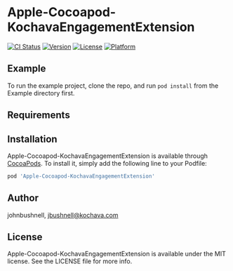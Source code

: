 # Apple-Cocoapod-KochavaEngagementExtension

[![CI Status](https://img.shields.io/travis/johnbushnell/Apple-Cocoapod-KochavaEngagementExtension.svg?style=flat)](https://travis-ci.org/johnbushnell/Apple-Cocoapod-KochavaEngagementExtension)
[![Version](https://img.shields.io/cocoapods/v/Apple-Cocoapod-KochavaEngagementExtension.svg?style=flat)](https://cocoapods.org/pods/Apple-Cocoapod-KochavaEngagementExtension)
[![License](https://img.shields.io/cocoapods/l/Apple-Cocoapod-KochavaEngagementExtension.svg?style=flat)](https://cocoapods.org/pods/Apple-Cocoapod-KochavaEngagementExtension)
[![Platform](https://img.shields.io/cocoapods/p/Apple-Cocoapod-KochavaEngagementExtension.svg?style=flat)](https://cocoapods.org/pods/Apple-Cocoapod-KochavaEngagementExtension)

## Example

To run the example project, clone the repo, and run `pod install` from the Example directory first.

## Requirements

## Installation

Apple-Cocoapod-KochavaEngagementExtension is available through [CocoaPods](https://cocoapods.org). To install
it, simply add the following line to your Podfile:

```ruby
pod 'Apple-Cocoapod-KochavaEngagementExtension'
```

## Author

johnbushnell, jbushnell@kochava.com

## License

Apple-Cocoapod-KochavaEngagementExtension is available under the MIT license. See the LICENSE file for more info.
